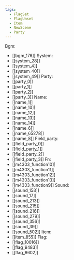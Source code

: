 ```yaml
---
tags:
  - FlagSet
  - FlagUnset
  - Item
  - NewScene
  - Party
---
```

Bgm:
- [[bgm_176]]
System:
- [[system_28]]
- [[system_4]]
- [[system_40]]
- [[system_49]]
Party:
- [[party_0]]
- [[party_1]]
- [[party_2]]
- [[party_3]]
Name:
- [[name_1]]
- [[name_10]]
- [[name_12]]
- [[name_13]]
- [[name_14]]
- [[name_6]]
- [[name_65278]]
- [[name_8]]
Field_party:
- [[field_party_0]]
- [[field_party_1]]
- [[field_party_2]]
- [[field_party_3]]
Fn:
- [[m4303_function10]]
- [[m4303_function11]]
- [[m4303_function12]]
- [[m4303_function13]]
- [[m4303_function9]]
Sound:
- [[sound_153]]
- [[sound_17]]
- [[sound_213]]
- [[sound_215]]
- [[sound_216]]
- [[sound_279]]
- [[sound_356]]
- [[sound_39]]
- [[sound_502]]
Item:
- [[item_855]]
Flag:
- [[flag_10016]]
- [[flag_9483]]
- [[flag_9602]]
